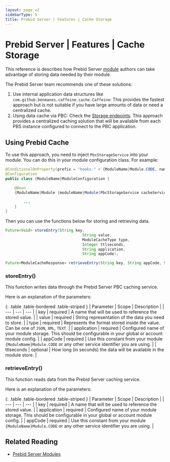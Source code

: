 ```yaml
---
layout: page_v2
sidebarType: 5
title: Prebid Server | Features | Cache Storage
---
```


# Prebid Server | Features | Cache Storage

This reference is describes how Prebid Server [module](/prebid-server/pbs-modules/) authors can take advantage of storing data needed by their module.

The Prebid Server team recommends one of these solutions:

1. Use internal application data structures like `com.github.benmanes.caffeine.cache.Caffeine`: This provides the fastest approach but is not suitable if you have large amounts of data or need a centralized cache.
2. Using data cache via PBC: Check the [Storage endpoints](/prebid-server/endpoints/pbs-endpoints-pbc.html#storage). This approach provides a centralized caching solution that will be available from each PBS instance configured to connect to the PBC application.

## Using Prebid Cache

To use this approach, you need to inject `PbcStorageService` into your module. You can do this in your module configuration class. For example:

```java
@ConditionalOnProperty(prefix = "hooks." + {ModuleName}Module.CODE, name = "enabled", havingValue = "true")
@Configuration
public class {ModuleName}ModuleConfiguration {

    @Bean
    {ModuleName}Module {moduleName}Module(PbcStorageService cacheService) {
    
        ...
    }
}
```

Then you can use the functions below for storing and retrieving data.

```java
Future<Void> storeEntry(String key,
                                  String value,
                                  ModuleCacheType type,
                                  Integer ttlseconds,
                                  String application,
                                  String appCode);

Future<ModuleCacheResponse> retrieveEntry(String key, String appCode, String application);
```

### storeEntry()

This function writes data through the Prebid Server PBC caching service.

Here is an explanation of the parameters:

{: .table .table-bordered .table-striped }
| Parameter | Scope | Description |
| --- | --- | --- |
| key | required | A name that will be used to reference the stored value. |
| value | required | String representation of the data you need to store. |
| type | required | Represents the format stored inside the value. Can be one of `JSON`, `XML`, `TEXT`. |
| application | required | Configured name of your module storage. This should be configurable in your global or account module config. |
| appCode | required | Use this constant from your module `{ModuleName}Module.CODE` or any other service identifier you are using. |
| ttlseconds | optional | How long (in seconds) the data will be available in the module store. |

### retrieveEntry()

This function reads data from the Prebid Server caching service.

Here is an explanation of the parameters:

{: .table .table-bordered .table-striped }
| Parameter | Scope | Description |
| --- | --- | --- |
| key | required | A name that will be used to reference the stored value. |
| application | required | Configured name of your module storage. This should be configurable in your global or account module config. |
| appCode | required | Use this constant from your module `{ModuleName}Module.CODE` or any other service identifier you are using. |

## Related Reading

- [Prebid Server Modules](/prebid-server/pbs-modules/)

